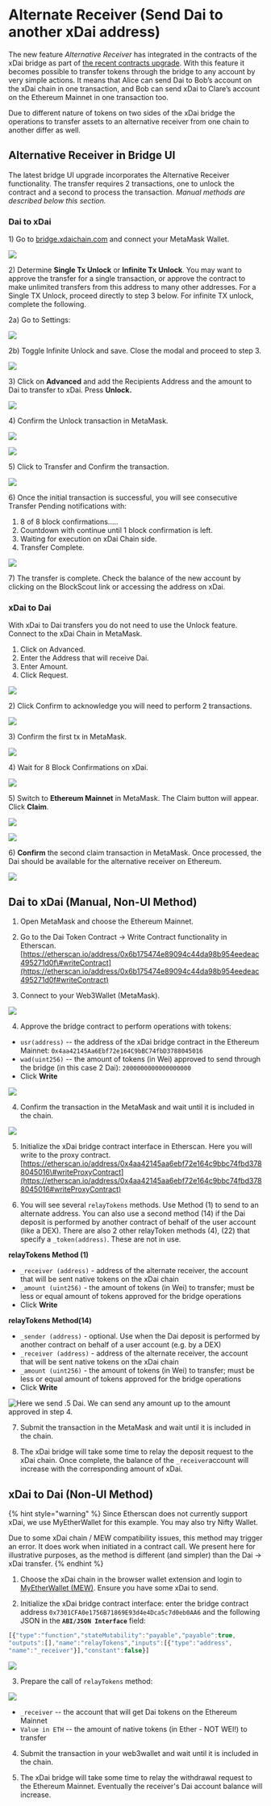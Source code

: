 # Alternate Receiver \(Send Dai to another xDai address\)

The new feature _Alternative Receiver_ has integrated in the contracts of the xDai bridge as part of [the recent contracts upgrade](https://forum.poa.network/t/migration-of-the-xdai-tokenbridge-completed/3212). With this feature it becomes possible to transfer tokens through the bridge to any account by very simple actions. It means that Alice can send Dai to Bob’s account on the xDai chain in one transaction, and Bob can send xDai to Clare’s account on the Ethereum Mainnet in one transaction too.

Due to different nature of tokens on two sides of the xDai bridge the operations to transfer assets to an alternative receiver from one chain to another differ as well.

## Alternative Receiver in Bridge UI

The latest bridge UI upgrade incorporates the Alternative Receiver functionality. The transfer requires 2 transactions, one to unlock the contract and a second to process the transaction. _Manual methods are described below this section._

### Dai to xDai

1\) Go to [bridge.xdaichain.com](https://bridge.xdaichain.com/) and connect your MetaMask Wallet.

![](../../.gitbook/assets/bridge-1.png)

2\) Determine **Single Tx Unlock** or **Infinite Tx Unlock**.  You may want to approve the transfer for a single transaction, or approve the contract to make unlimited transfers from this address to many other addresses. For a Single TX Unlock, proceed directly to step 3 below. For infinite TX unlock, complete the following.

2a\) Go to Settings:

![](../../.gitbook/assets/settings1%20%281%29.png)

2b\) Toggle Infinite Unlock and save. Close the modal and proceed to step 3.

![](../../.gitbook/assets/settings2%20%281%29.png)

3\) Click on **Advanced** and add the Recipients Address and the amount to Dai to transfer to xDai. Press **Unlock.**

![](../../.gitbook/assets/2020-12-29_09-23-17.gif)

4\) Confirm the Unlock transaction in MetaMask.

![](../../.gitbook/assets/confirm-1.png)

![](../../.gitbook/assets/confirm-2.png)

5\) Click to Transfer and Confirm the transaction.

![](../../.gitbook/assets/confirm-3.png)

6\) Once the initial transaction is successful, you will see consecutive Transfer Pending notifications with:

1. 8 of 8 block confirmations.....
2. Countdown with continue until 1 block confirmation is left.
3. Waiting for execution on xDai Chain side.
4. Transfer Complete.

![](../../.gitbook/assets/tx-order%20%281%29.png)

7\) The transfer is complete. Check the balance of the new account by clicking on the BlockScout link or accessing the address on xDai.

### xDai to Dai

With xDai to Dai transfers you do not need to use the Unlock feature. Connect to the xDai Chain in MetaMask.

1. Click on Advanced.
2. Enter the Address that will receive Dai.
3. Enter Amount.
4. Click Request.

![](../../.gitbook/assets/xdaidai1.png)

2\) Click Confirm to acknowledge you will need to perform 2 transactions.

![](../../.gitbook/assets/2020-12-29_10-32-51.png)

3\) Confirm the first tx in MetaMask.

![](../../.gitbook/assets/xdaidai3.png)

4\) Wait for 8 Block Confirmations on xDai.

![](../../.gitbook/assets/xdai4.png)

5\) Switch to **Ethereum Mainnet** in MetaMask. The Claim button will appear. Click **Claim**.

![](../../.gitbook/assets/xdai5.png)

![](../../.gitbook/assets/xdai6.png)

6\) **Confirm** the second claim transaction in MetaMask. Once processed, the Dai should be available for the alternative receiver on Ethereum.

![](../../.gitbook/assets/xdai7.png)

## Dai to xDai \(Manual, Non-UI Method\)

1. Open MetaMask and choose the Ethereum Mainnet.

2. Go to the Dai Token Contract -&gt; Write Contract functionality in Etherscan.  
[https://etherscan.io/address/0x6b175474e89094c44da98b954eedeac495271d0f\#writeContract](https://etherscan.io/address/0x6b175474e89094c44da98b954eedeac495271d0f#writeContract)

3. Connect to your Web3Wallet \(MetaMask\).

![](../../.gitbook/assets/1-etherscan.png)

4. Approve the bridge contract to perform operations with tokens:

* `usr(address)` -- the address of the xDai bridge contract in the Ethereum Mainnet: `0x4aa42145Aa6Ebf72e164C9bBC74fbD3788045016`
* `wad(uint256)` -- the amount of tokens \(in Wei\) approved to send through the bridge \(in this case 2 Dai\): `2000000000000000000`
* Click **Write**

![](../../.gitbook/assets/2-etherscanwrite.png)

4. Confirm the transaction in the MetaMask and wait until it is included in the chain.

![](../../.gitbook/assets/etherscan-3.png)

5. Initialize the xDai bridge contract interface in Etherscan. Here you will write to the proxy contract. [https://etherscan.io/address/0x4aa42145aa6ebf72e164c9bbc74fbd3788045016\#writeProxyContract](https://etherscan.io/address/0x4aa42145aa6ebf72e164c9bbc74fbd3788045016#writeProxyContract)

6. You will see several  `relayTokens` methods. Use Method \(1\) to send to an alternate address. You can also use a second method \(14\) if the Dai deposit is performed by another contract of behalf of the user account \(like a DEX\). There are also 2 other relayToken methods \(4\), \(22\) that specify a `_token(address)`. These are not in use.

**relayTokens Method \(1\)**

* `_receiver (address)` - address of the alternate receiver, the account that will be sent native tokens on the xDai chain
* `_amount (uint256)` - the amount of tokens \(in Wei\) to transfer; must be less or equal amount of tokens approved for the bridge operations
* Click **Write**

**relayTokens Method\(14\)**

* `_sender (address)` - optional. Use when the Dai deposit is performed by another contract on behalf of a user account \(e.g. by a DEX\)
* `_receiver (address)` - address of the alternate receiver, the account that will be sent native tokens on the xDai chain
* `_amount (uint256)` - the amount of tokens \(in Wei\) to transfer; must be less or equal amount of tokens approved for the bridge operations
* Click **Write**

![Here we send .5 Dai. We can send any amount up to the amount approved in step 4.](../../.gitbook/assets/4-etherscan.png)

7. Submit the transaction in the MetaMask and wait until it is included in the chain.

8. The xDai bridge will take some time to relay the deposit request to the xDai chain. Once complete, the balance of the `_receiver`account will increase with the corresponding amount of xDai.

## xDai to Dai \(Non-UI Method\)

{% hint style="warning" %}
Since Etherscan does not currently support xDai, we use MyEtherWallet for this example. You may also try Nifty Wallet.  
  
Due to some xDai chain / MEW compatibility issues, this method may trigger an error. It does work when initiated in a contract call. We present here for illustrative purposes, as the method is different \(and simpler\) than the Dai -&gt; xDai transfer. 
{% endhint %}

1. Choose the xDai chain in the browser wallet extension and login to [MyEtherWallet \(MEW\)](https://www.myetherwallet.com/access-my-wallet). Ensure you have some xDai to send.

2. Initialize the xDai bridge contract interface: enter the bridge contract address `0x7301CFA0e1756B71869E93d4e4Dca5c7d0eb0AA6` and the following JSON in the **`ABI/JSON Interface`** field:

```javascript
[{"type":"function","stateMutability":"payable","payable":true,
"outputs":[],"name":"relayTokens","inputs":[{"type":"address",
"name":"_receiver"}],"constant":false}]
```

![](../../.gitbook/assets/contract-a.png)

3. Prepare the call of `relayTokens` method:

![](../../.gitbook/assets/contractb.png)

* `_receiver` -- the account that will get Dai tokens on the Ethereum Mainnet
* `Value in ETH` -- the amount of native tokens \(in Ether - NOT WEI!\) to transfer

4. Submit the transaction in your web3wallet and wait until it is included in the chain.

5. The xDai bridge will take some time to relay the withdrawal request to the Ethereum Mainnet. Eventually the receiver's Dai account balance will increase. 

